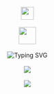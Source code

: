 <p align="center">
    <img src="https://github.com/qingy2019/qingy2019/assets/66195939/ed69746c-d1cf-483f-af7a-7a5fd0b727bb" height=30>
    <br></br>
    <img src="https://github.com/qingy2019/qingy2019/assets/66195939/e17d5f07-785b-4d8f-a974-9da84f0f741c" height=40 width=40>
    <br></br>
    <img src="https://readme-typing-svg.demolab.com?font=JetBrains+Mono&size=30&pause=200&color=00A7F4&background=FF000000&center=true&vCenter=true&random=false&width=500&lines=LeetCoder;Android+Developer;iOS+Developer;Chess+Player;Competitive+Programmer;Coding%20Instructor;C%2B%2B%2FJava%2FPython%2FKotlin;HTML%2FJavascript%2FCSS" alt="Typing SVG" />
    <br></br>
    <img src="https://leetcard.jacoblin.cool/Z3ROsum?theme=light&font=K2D&ext=contest">
    <br></br>
    <img src="https://go-skill-icons.vercel.app/api/icons?i=kotlin,java,js,cpp,python,swift,html,css,arduino,leetcode,androidstudio,idea,pycharm,clion,vscode,replit,eclipse,sublime,apple,aws,anaconda,desmos,miro,raspberrypi,edge,github,githubactions,git,firebase,mongodb,matplotlib,flask,gradle,stackoverflow&perline=9">
    <br></br>
</p>
<p align="center"></p>
